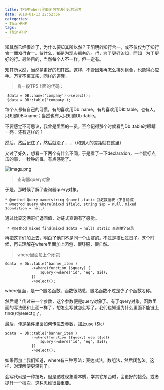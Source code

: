 ```yaml
---
title: TP5中where里面闭包写法引起的思考
date: 2018-01-13 22:52:56
categories:
- ThinkPHP
tags:
- ThinkPHP
---
```


知其然已经很难了，为什么要知其所以然？王阳明的知行合一，或不仅仅为了知行合一而知行合一。做什么，都是为现实服务的。行，为了更好的知，而知，为了更好的行。最终目的，当然每个人不一样，但一定有。

知其所以然，当然是更好的知其然。这样，不管困难再怎么排列组合，也能得心应手。万变不离其宗，同样的道理。

> 看一段TP5上面的代码：
```
 $data = DB::name('company')->select();
 $data = DB::table('company');
```
每个人都有自己的习惯，有的喜欢用Db::name，有的喜欢用DB::table。也有人，只知道DB::name；当然也有人只知道Db::table。

不要感觉不可思议，我曾是里面的一员，至今记得那个时候看到Db::table时眼睛一亮：还有这样的？

然后，然后记住了，然后就没了……（和别人的差距就在这里）

又过了好久，想看一下两个有什么不同，于是看了一下declaration，一个鼠标点击的事，一秒钟的事。有点感觉了。

![image.png](http://upload-images.jianshu.io/upload_images/2875232-1f14885d7ab0d0dc.png?imageMogr2/auto-orient/strip%7CimageView2/2/w/620)

> 查询器query对象

于是，那时候了解了查询器query对象。

```
* @method Query name(string $name) static 指定数据表（不含前缀）
* @method Query where(mixed $field, string $op = null, mixed $condition = null)
 ```
通过比较这俩哥们返回值，对链式查询有了感觉。

```
 * @method mixed find(mixed $data = null) static 查询单个记录
```
再把这哥们加上去，明白了他们不是同一个山寨的。不过是搭伙过日子。这个时候，再去理解在where里面加上闭包，很舒服，很自然。

> where里面加上个闭包

```
$data  = Db::table('banner_item')
            ->where(function ($query) {
                $query->where('id', 'eq', $id);
            })
            ->select();
```

where里面，是一个匿名函数。函数很熟悉，匿名函数不过是少了个函数名称。

然后呢？传过来一个参数，这个参数便是query对象了。有了query对象，函数里面的写法便和上面一样了，想怎么写就怎么写了。我们也知道为什么里面不能链上find()或select()了。

最后，便是条件里面如何传进去参数，加上use ($id)

```
$data  = Db::table('banner_item')
            ->where(function ($query) use ($id){
                $query->where('id', 'eq', $id);
            })
            ->select();
```

如果再加上我们知道，where有三种写法：表达式法，数组法，然后闭包法。这样，对理解便更深刻了。

会写代码是一种技巧，但是透过现象看本质，学其它东西时，会更好的接受。或者提升一个档次，这种思维很最重要。































